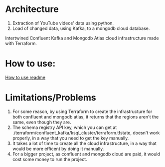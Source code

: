 # Architecture

1. Extraction of YouTube videos' data using python.
2. Load of changed data, using Kafka, to a mongodb cloud database.

Intertwined Confluent Kafka and Mongodb Atlas cloud infrastructure made with Terraform.

# How to use:
[How to use readme](https://github.com/Daesfd/youtube_data_kafka_etl/blob/main/docs/how_to_use.md)

# Limitations/Problems
1. For some reason, by using Terraform to create the infrastructure for both confluent and mongodb atlas, it returns that the regions aren't the same, even though they are.
2. The schema registry API key, which you can get at ./terraform/confluent_kafka/ksql_cluster/terraform.tfstate, doesn't work properly, in a way that you need to get the key manually.
3. It takes a lot of time to create all the cloud infrastructure, in a way that would be more efficent by doing it manually.
4. For a bigger project, as confluent and mongodb cloud are paid, it would cost some money to run the project.
